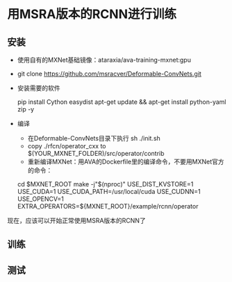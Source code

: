 # 用MSRA版本的RCNN进行训练

## 安装
* 使用自有的MXNet基础镜像：ataraxia/ava-training-mxnet:gpu
* git clone https://github.com/msracver/Deformable-ConvNets.git
* 安装需要的软件

  pip install Cython easydist
  apt-get update && apt-get install python-yaml zip -y

* 编译
  * 在Deformable-ConvNets目录下执行 sh ./init.sh
  * copy ./rfcn/operator_cxx to $(YOUR_MXNET_FOLDER)/src/operator/contrib
  * 重新编译MXNet：用AVA的Dockerfile里的编译命令，不要用MXNet官方的命令：

  cd $MXNET_ROOT
  make -j"$(nproc)" USE_DIST_KVSTORE=1 USE_CUDA=1 USE_CUDA_PATH=/usr/local/cuda USE_CUDNN=1 USE_OPENCV=1 \
    EXTRA_OPERATORS=${MXNET_ROOT}/example/rcnn/operator

现在，应该可以开始正常使用MSRA版本的RCNN了

## 训练



## 测试


